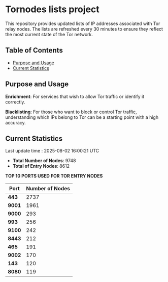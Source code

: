 # Tornodes lists project

This repository provides updated lists of IP addresses associated with Tor relay nodes. The lists are refreshed every 30 minutes to ensure they reflect the most current state of the Tor network.

## Table of Contents

- [Purpose and Usage](#purpose-and-usage)
- [Current Statistics](#current-statistics)


## Purpose and Usage

**Enrichment**: For services that wish to allow Tor traffic or identify it correctly.

**Blacklisting**: For those who want to block or control Tor traffic, understanding which IPs belong to Tor can be a starting point with a high accuracy.

## Current Statistics

Last update time : 2025-08-02 16:00:21 UTC

- **Total Number of Nodes**: 9748
- **Total of Entry Nodes**: 8612

**TOP 10 PORTS USED FOR TOR ENTRY NODES**

| **Port** | **Number of Nodes** |
|------|-----------------|
| **443**   | 2737  |
| **9001**   | 1961  |
| **9000**   | 293  |
| **993**   | 256  |
| **9100**   | 242  |
| **8443**   | 212  |
| **465**   | 191  |
| **9002**   | 170  |
| **143**   | 120  |
| **8080**   | 119  |

